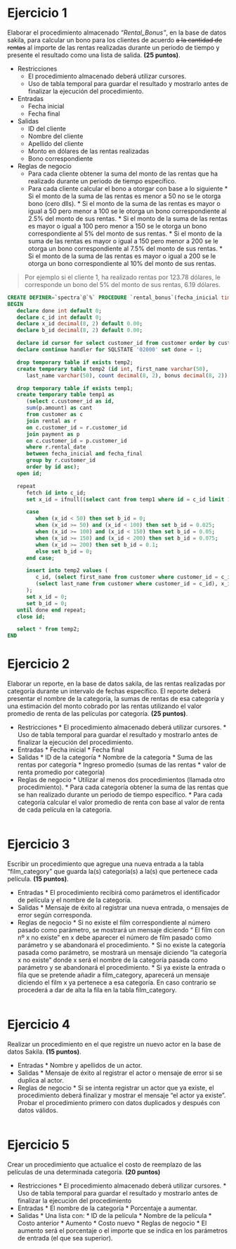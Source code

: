 # Ejercicio 1
Elaborar el procedimiento almacenado *“Rental_Bonus”*, en la base de datos sakila, para calcular un bono para los clientes de acuerdo ~~a la cantidad de rentas~~ al importe de las rentas realizadas durante un periodo de tiempo y presente el resultado como una lista de salida. **(25 puntos)**.

* Restricciones
    * El procedimiento almacenado deberá utilizar cursores.
    * Uso de tabla temporal para guardar el resultado y mostrarlo antes de finalizar la ejecución del procedimiento.
* Entradas
    * Fecha inicial
    * Fecha final
* Salidas
    * ID del cliente
    * Nombre del cliente
    * Apellido del cliente
    * Monto en dólares de las rentas realizadas
    * Bono correspondiente
* Reglas de negocio
    * Para cada cliente obtener la suma del monto de las rentas que ha realizado durante un periodo de tiempo específico.
    * Para cada cliente calcular el bono a otorgar con base a lo siguiente
          * Si el monto de la suma de las rentas es menor a 50 no se le otorga bono (cero dlls).
          * Si el monto de la suma de las rentas es mayor o igual a 50 pero menor a 100 se le otorga un bono correspondiente al 2.5% del monto de sus rentas.
          * Si el monto de la suma de las rentas es mayor o igual a 100 pero menor a 150 se le otorga un bono correspondiente al 5% del monto de sus rentas.
          * Si el monto de la suma de las rentas es mayor o igual a 150 pero menor a 200 se le otorga un bono correspondiente al 7.5% del monto de sus rentas.
          * Si el monto de la suma de las rentas es mayor o igual a 200 se le otorga un bono correspondiente al 10% del monto de sus rentas.
    
> Por ejemplo si el cliente 1, ha realizado rentas por 123.78 dólares, le corresponde un bono del 5% del monto de sus rentas, 6.19 dólares.

```sql
CREATE DEFINER=`spectra`@`%` PROCEDURE `rental_bonus`(fecha_inicial timestamp, fecha_final timestamp)
BEGIN
   declare done int default 0;
   declare c_id int default 0;
   declare x_id decimal(8, 2) default 0.00;
   declare b_id decimal(8, 2) default 0.00;

   declare id cursor for select customer_id from customer order by customer_id asc;
   declare continue handler for SQLSTATE '02000' set done = 1;

   drop temporary table if exists temp2;
   create temporary table temp2 (id int, first_name varchar(50), 
      last_name varchar(50), count decimal(8, 2), bonus decimal(8, 2));

   drop temporary table if exists temp1;
   create temporary table temp1 as
      (select c.customer_id as id,
      sum(p.amount) as cant
      from customer as c
      join rental as r
      on c.customer_id = r.customer_id
      join payment as p
      on c.customer_id = p.customer_id
      where r.rental_date 
      between fecha_inicial and fecha_final
      group by r.customer_id
      order by id asc);
   open id;

   repeat
      fetch id into c_id;
      set x_id = ifnull((select cant from temp1 where id = c_id limit 1), 0);

      case
         when (x_id < 50) then set b_id = 0;
         when (x_id >= 50) and (x_id < 100) then set b_id = 0.025;
         when (x_id >= 100) and (x_id < 150) then set b_id = 0.05;
         when (x_id >= 150) and (x_id < 200) then set b_id = 0.075;
         when (x_id >= 200) then set b_id = 0.1;
         else set b_id = 0;
      end case;

      insert into temp2 values (
         c_id, (select first_name from customer where customer_id = c_id), 
         (select last_name from customer where customer_id = c_id), x_id, b_id*x_id
      );
      set x_id = 0;
      set b_id = 0;
   until done end repeat;
   close id;

   select * from temp2;
END
```

# Ejercicio 2
Elaborar un reporte, en la base de datos sakila, de las rentas realizadas por categoría durante un intervalo de fechas específico. El reporte deberá presentar el nombre de la categoría, la sumas de rentas de esa categoría y una estimación del monto cobrado por las rentas utilizando el valor promedio de renta de las películas por categoría. **(25 puntos)**.

* Restricciones
      * El procedimiento almacenado deberá utilizar cursores.
      * Uso de tabla temporal para guardar el resultado y mostrarlo antes de finalizar la ejecución del procedimiento.
* Entradas
      * Fecha inicial
      * Fecha final
* Salidas
      * ID de la categoría
      * Nombre de la categoría
      * Suma de las rentas por categoría
      * Ingreso promedio (sumas de las rentas * valor de renta promedio por categoría)
* Reglas de negocio
      * Utilizar al menos dos procedimientos (llamada otro procedimiento).
      * Para cada categoría obtener la suma de las rentas que se han realizado durante un periodo de tiempo específico.
      * Para cada categoría calcular el valor promedio de renta con base al valor de renta de cada película en la categoría.

```sql

```

# Ejercicio 3
Escribir un procedimiento que agregue una nueva entrada a la tabla “film_category” que guarda la(s) categoría(s) a la(s) que pertenece cada película. **(15 puntos)**.

* Entradas
      * El procedimiento recibirá como parámetros el identificador de película y el nombre de la categoría.
* Salidas
      * Mensaje de éxito al registrar una nueva entrada, o mensajes de error según corresponda.
* Reglas de negocio
      * Si no existe el film correspondiente al número pasado como parámetro, se mostrará un mensaje diciendo “ El film con nº x no existe” en x debe aparecer el número de film pasado como parámetro y se abandonará el procedimiento.
      * Si no existe la categoría pasada como parámetro, se mostrará un mensaje diciendo “la categoría x no existe” donde x será el nombre de la categoría pasada como parámetro y se abandonará el procedimiento.
      * Si ya existe la entrada o fila que se pretende añadir a film_category, aparecerá un mensaje diciendo el film x ya pertenece a esa categoría. En caso contrario se procederá a dar de alta la fila en la tabla film_category.

```sql

```

# Ejercicio 4
Realizar un procedimiento en el que registre un nuevo actor en la base de datos Sakila. **(15 puntos)**.

* Entradas
      * Nombre y apellidos de un actor.
* Salidas
      * Mensaje de éxito al registrar el actor o mensaje de error si se duplica al actor.
* Reglas de negocio
      * Si se intenta registrar un actor que ya existe, el procedimiento deberá finalizar y mostrar el mensaje “el actor ya existe”. Probar el procedimiento primero con datos duplicados y después con datos válidos.

```sql

```

# Ejercicio 5
Crear un procedimiento que actualice el costo de reemplazo de las películas de una determinada categoría. **(20 puntos)**
* Restricciones
      * El procedimiento almacenado deberá utilizar cursores.
      * Uso de tabla temporal para guardar el resultado y mostrarlo antes de finalizar la ejecución del procedimiento
* Entradas
      * El nombre de la categoría
      * Porcentaje a aumentar.
* Salidas
      * Una lista con:
      * ID de la película
      * Nombre de la película
      * Costo anterior
      * Aumento
      * Costo nuevo
      * Reglas de negocio
      * El aumento será el porcentaje o el importe que se indica en los parámetros de entrada (el que sea superior).

```sql

```
